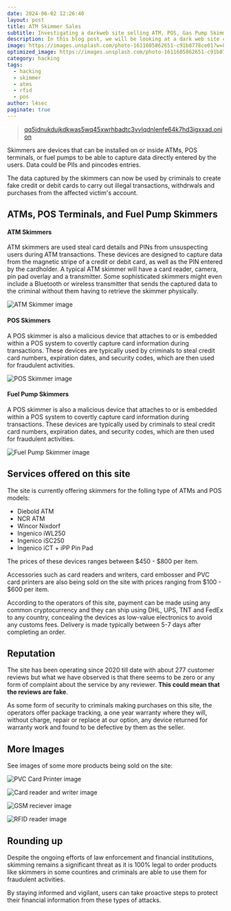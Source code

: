 ```yaml
---
date: 2024-06-02 12:26:40
layout: post
title: ATM Skimmer Sales
subtitle: Investigating a darkweb site selling ATM, POS, Gas Pump Skimmers.
description: In this blog post, we will be looking at a dark web site claiming to sell various types of ATM, POS, Card and Gas Pumps skimmers.
image: https://images.unsplash.com/photo-1611605862651-c91b8778ce01?w=800&auto=format&fit=crop&q=60&ixlib=rb-4.0.3&ixid=M3wxMjA3fDB8MHxzZWFyY2h8OHx8QVRNfGVufDB8fDB8fHww
optimized_image: https://images.unsplash.com/photo-1611605862651-c91b8778ce01?w=800&auto=format&fit=crop&q=60&ixlib=rb-4.0.3&ixid=M3wxMjA3fDB8MHxzZWFyY2h8OHx8QVRNfGVufDB8fDB8fHww
category: hacking
tags:
  - hacking
  - skimmer
  - atms
  - rfid
  - pos
author: l4sec
paginate: true
---
```


> [qq5jdnukdujkdkwas5wq45xwrhbadtc3vvlqdnlenfe64k7hd3igxxad.onion](http://qq5jdnukdujkdkwas5wq45xwrhbadtc3vvlqdnlenfe64k7hd3igxxad.onion)

Skimmers are devices that can be installed on or inside ATMs, POS terminals, or fuel pumps to be able to capture data directly entered by the users. Data could be PIIs and pincodes entries.

The data captured by the skimmers can now be used by criminals to create fake credit or debit cards to carry out illegal transactions, withdrwals and purchases from the affected victim's account.


## ATMs, POS Terminals, and Fuel Pump Skimmers
#### ATM Skimmers
ATM skimmers are used steal card details and PINs from unsuspecting users during ATM transactions. These devices are designed to capture data from the magnetic stripe of a credit or debit card, as well as the PIN entered by the cardholder. A typical ATM skimmer will have a card reader, camera, pin pad overlay and a transmitter. Some sophisticated skimmers might even include a Bluetooth or wireless transmitter that sends the captured data to the criminal without them having to retrieve the skimmer physically.

![ATM Skimmer image](https://uc88da169041b0ccdf0fe8ddc9b8.previews.dropboxusercontent.com/p/thumb/ACWLo5EiGQPUZvx6Kid98eoVFGrjwkps_mVzX-npkyFv9jZEL90942XyLmvtP-wJ1pqC-NOeaIkYgzRAuRKvLgAT1D3KvmxfmocO349a4jUqmqjz_uBlKM5G5SkGpua1bdpoU_YyIFQfns8Av4enwZlnXaZIFxxW2TXeXCkJDwssR6oBWz0vIp_OzJfWPQkSTXtOp9rD9JCIY2BxwK8gc_IuSkXlF2-ezkvWh5R1iX1LuMBK3bTnxr59JrxIxrlYKvw0M3JIhV6WvmRGv_EwCUe1S7Zzp5UcE8Dfl6FH2TUCNa-qGPgi6DhDQp5EcTBxna-OAwTvJHjHwXPrxGCyzm9AARLi64CRLYBTu70HIZqcc_d62CjS0bIUI8mR3-N-st4/p.png "ATM Skimmer image")

#### POS Skimmers
A POS skimmer is also a malicious device that attaches to or is embedded within a POS system to covertly capture card information during transactions.
These devices are typically used by criminals to steal credit card numbers, expiration dates, and security codes, which are then used for fraudulent activities.

![POS Skimmer image](https://previews.dropbox.com/p/thumb/ACUPBtlbeFmVnyWFdUPZOsaXxPlYVuT0nJxNHlcIbK4cuJiscPiRUY5npLUJPvpSyKGAr2YsiduElC1yWoq_04AhrHq_FKXXvA1OTu3kNd-11CCLCqRo4J1BL7WQoIUoh76-2DKwxLge4un_VTdFmMX_OiBF0dgejPiQbIyD9xpTjzh_Mq7zvM0QGRJmP7dd3GRTyMw87YrP-uO1T_RyAAf4BC7vx7roVaF7YNUmEOeLmaA83IfQoNt9a984sPNTPEgPJkkCClvMM6DoRuLYCJExD_mIxYo3XNAMuiEl1hp-sMWzwsgvtp1SddoHv9Sa_mN25a7E66zwnDME_IDU3xvJ7GWxlf-wGfSDSWEkRwbLvA/p.png "POS Skimmer image")

#### Fuel Pump Skimmers
A POS skimmer is also a malicious device that attaches to or is embedded within a POS system to covertly capture card information during transactions.
These devices are typically used by criminals to steal credit card numbers, expiration dates, and security codes, which are then used for fraudulent activities.

![Fuel Pump Skimmer image](https://previews.dropbox.com/p/thumb/ACVRiqLQmzYF2AxdMPKzrgD9TgxVXLjOehl7Ysec1KfJNBk8dfM8uCbn9t-v0GH_HhqnfSCEeYew2xyyOJlvzDWkLpS280vMaHm0LEXpIdPZOCidGfuC7KTNtH_ytYBBWPOexX8WYgYoPcmIl-UZa6XkHKBi1Uiq9ZRZpQADXsV3iyAhDqpey6-ytJJcX1pfbicPH6SXWidpY9Fo4e7qvbejp7BIYBaMV2795tjO3eyXNaV_DtATX_af5pClBhZ5UDzGt2LMSfDd3Tzd6x-Puyl-RvT5PgA14dD3dz5GNtbLoIDO7WtE3uv3Fp2S5jFgMQYV_hZ3DaP0kIK_b-iEPwbJ/p.png "Fuel Pump Skimmer image")


## Services offered on this site
The site is currently offering skimmers for the folling type of ATMs and POS models:

* Diebold ATM
* NCR ATM
* Wincor Nixdorf
* Ingenico iWL250
* Ingenico iSC250
* Ingenico iCT + iPP Pin Pad

The prices of these devices ranges between $450 - $800 per item.

Accessories such as card readers and writers, card embosser and PVC card printers are also being sold on the site with prices ranging from $100 - $600 per item. 

According to the operators of this site, payment can be made using any common cryptocurrency and they can ship using DHL, UPS, TNT and FedEx to any country, concealing the devices as low-value electronics to avoid any customs fees. Delivery is made typically between 5-7 days after completing an order.


## Reputation
The site has been operating since 2020 till date with about 277 customer reviews but what we have observed is that there seems to be zero or any form of complaint about the service by any reviewer. **This could mean that the reviews are fake**.

As some form of security to criminals making purchases on this site, the operators offer package tracking, a one year warranty where they will, without charge, repair or replace at our option, any device returned for warranty work and found to be defective by them as the seller. 


## More Images
See images of some more products being sold on the site:

![PVC Card Printer image](https://previews.dropbox.com/p/thumb/ACXmMSP4Rimspf8FH6o1cLGiAIKgieu7JuB_nCP0fyzLimA9U3xev6lLFQWuNmqSMNbGBu_b2z4lMcH6FRojhkqQobVl4E0cJOnbcrsvB-Fi332D8lO4tR0Utgche0sRhmqMVmGuqDyHtt4-y8TD9Q4ts3o7zK-2W_xwOahmKQ45Om5XNNUP3W8_bgFe2eobejSNQPI0K0edDDWA49ucn4DhN5sp2fx3f-VgozVAVJsoMhYm-DW5Q_-lar9aAY7-EHHY1-1Ug0Ly8FjpxCwg05zYkAJOxSQf5C-jMBXVZsyYZvpSjT_UCAe32N5gWk1DrAuqJo5SmBhG3j_JOQCHlthigqBqgGUZBTHvHtUhxuEf1w/p.png "PVC Card Printer image")

![Card reader and writer image](https://previews.dropbox.com/p/thumb/ACXvPv2j-Qe0ZPrHmd4mNssz9r_wVMMEZxiFxcD3BUYsBL4nUhW-EQXX4GNHkgUQZN-2ATsMI2QSxNkxrevVttEv2J-bqZ7Ei4GpXTjMPJZSZUxhBu3pxIVDPkiTOrsdfLsveG3SxMQOToFU_LH6t8JD_mYN0v2DnqfxdQAZqgtJ1rHE1qt3AvKf9Jdpt4hJAK7j0lB2lA3IMVw4InPjFMVg4ohdNUbL30-zGCusfgPwjzXQF6z37gAc61XqxpCkt_B5M8es4TGE7tGJuqrDAr8f7elDYglhZjbaX_rnGjnckzXCIQJGlKJnZ09QumZvG469P7p0STaIF7usbPEKQCS-XQqth9VWMPl1LfNcz96EUg/p.png "Card reader and writer image")

![GSM reciever image](https://previews.dropbox.com/p/thumb/ACXWWi4gIt1ai5KXu2QvV9tejRMHlNLBxlka78ZuLDapRcH0tUO1j4nywDKOdnepepzpxR7jsK7JIUsOQo_de0iNYiDbePB77mZ9pCo9tDf86knSUV5CGqvtDjDsD8s1Z-cU6PzMNs24zvnqjuHHVdCvywPOoStKA8vZjVzPbGpb0MIDwTqgvonWaJCLO7b_qPgBRAfknE5RO_T4xZT9WT9GrnMNaObl-p4nmccQ-mwwXn4VPtiL-8Oai-Hzakd48gnwHy7hIk04qGnLFwguLyO2Pi8s9g2G0hZ-9Lp9hgXxn5YbuLI9dVj_iR_r93lMRkD_M5NYERc7_nmHIUovilDIKpGdfvkaYIapPTEVeweLgw/p.png "GSM reciever image")

![RFID reader image](https://previews.dropbox.com/p/thumb/ACXmbEdq2CmCJh3z1k8CNEqDM4RxCVJzvxQuWebFXrOqXCBXXzusNCF_T-abd7mC05eMxLnKeddU4QZUAeoHM0wI00k81SXih1dQeqOF8KeiuQeFo9xaOoLNYbK5ClHeL_EaMPvqTLvbAvCNWdDUSNyMIUuSiiGYImfXpfBvNeeIQ4ROvxKCxo4J5K7zfaqZ-Blfdiy0ZmtG1Utsh4Ny2yo-_V8LJTeoCWRVCrtiC59okKbexrWizbZC0iRg_Et5gJv7btnz9L2v-4P5mP9Tx03n2XhQ9GWeVM2XKPFEdrl_tGpmZE7OeejM5vZ7KlI3GBtmzt6wTIBdgBJ5xzez7018a1GxWzMTdN7_PVp9NZT1nQ/p.png "RFID reader image")

## Rounding up
Despite the ongoing efforts of law enforcement and financial institutions, skimming remains a significant threat as it is 100% legal to order products like skimmers in some countires and criminals are able to use them for fraudulent activities. 

By staying informed and vigilant, users can take proactive steps to protect their financial information from these types of attacks. 










